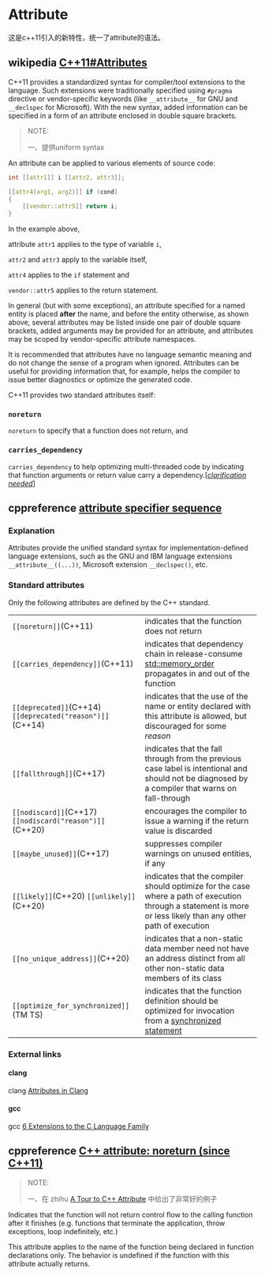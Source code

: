 # Attribute

这是c++11引入的新特性，统一了attribute的语法。

## wikipedia [C++11#Attributes](https://en.wikipedia.org/wiki/C++11#Attributes)

C++11 provides a standardized syntax for compiler/tool extensions to the language. Such extensions were traditionally specified using `#pragma` directive or vendor-specific keywords (like `__attribute__` for GNU and `__declspec` for Microsoft). With the new syntax, added information can be specified in a form of an attribute enclosed in double square brackets. 

> NOTE: 
>
> 一、提供uniform syntax

An attribute can be applied to various elements of source code:

```C++
int [[attr1]] i [[attr2, attr3]];

[[attr4(arg1, arg2)]] if (cond)
{
    [[vendor::attr5]] return i;
}
```

In the example above, 

attribute `attr1` applies to the type of variable `i`, 

`attr2` and `attr3` apply to the variable itself, 

`attr4` applies to the `if` statement and 

`vendor::attr5` applies to the return statement. 

In general (but with some exceptions), an attribute specified for a named entity is placed **after** the name, and before the entity otherwise, as shown above, several attributes may be listed inside one pair of double square brackets, added arguments may be provided for an attribute, and attributes may be scoped by vendor-specific attribute namespaces.

It is recommended that attributes have no language semantic meaning and do not change the sense of a program when ignored. Attributes can be useful for providing information that, for example, helps the compiler to issue better diagnostics or optimize the generated code.

C++11 provides two standard attributes itself: 

### `noreturn`

`noreturn` to specify that a function does not return, and 

### `carries_dependency`

`carries_dependency` to help optimizing multi-threaded code by indicating that function arguments or return value carry a dependency.[*[clarification needed](https://en.wikipedia.org/wiki/Wikipedia:Please_clarify)*]

## cppreference [attribute specifier sequence](https://en.cppreference.com/w/cpp/language/attributes)



### Explanation

Attributes provide the unified standard syntax for implementation-defined language extensions, such as the GNU and IBM language extensions `__attribute__((...))`, Microsoft extension `__declspec()`, etc.

### Standard attributes

Only the following attributes are defined by the C++ standard.

|                                                           |                                                              |
| --------------------------------------------------------- | ------------------------------------------------------------ |
| `[[noreturn]]`(C++11)                                     | indicates that the function does not return                  |
| `[[carries_dependency]]`(C++11)                           | indicates that dependency chain in release-consume [std::memory_order](https://en.cppreference.com/w/cpp/atomic/memory_order) propagates in and out of the function |
| `[[deprecated]]`(C++14) `[[deprecated("reason")]]`(C++14) | indicates that the use of the name or entity declared with this attribute is allowed, but discouraged for some *reason* |
| `[[fallthrough]]`(C++17)                                  | indicates that the fall through from the previous case label is intentional and should not be diagnosed by a compiler that warns on fall-through |
| `[[nodiscard]]`(C++17) `[[nodiscard("reason")]]`(C++20)   | encourages the compiler to issue a warning if the return value is discarded |
| `[[maybe_unused]]`(C++17)                                 | suppresses compiler warnings on unused entities, if any      |
| `[[likely]]`(C++20) `[[unlikely]]`(C++20)                 | indicates that the compiler should optimize for the case where a path of execution through a statement is more or less likely than any other path of execution |
| `[[no_unique_address]]`(C++20)                            | indicates that a non-static data member need not have an address distinct from all other non-static data members of its class |
| `[[optimize_for_synchronized]]`(TM TS)                    | indicates that the function definition should be optimized for invocation from a [synchronized statement](https://en.cppreference.com/w/cpp/language/transactional_memory) |

### External links

#### clang

clang [Attributes in Clang](https://clang.llvm.org/docs/AttributeReference.html)

#### gcc

gcc [6 Extensions to the C Language Family](https://gcc.gnu.org/onlinedocs/gcc/C-Extensions.html#C-Extensions)





## cppreference [C++ attribute: noreturn (since C++11)](https://en.cppreference.com/w/cpp/language/attributes/noreturn)

> NOTE:
>
> 一、在 zhihu [A Tour to C++ Attribute](https://zhuanlan.zhihu.com/p/64493524) 中给出了非常好的例子

Indicates that the function will not return control flow to the calling function after it finishes (e.g. functions that terminate the application, throw exceptions, loop indefinitely, etc.)

This attribute applies to the name of the function being declared in function declarations only. The behavior is undefined if the function with this attribute actually returns.

